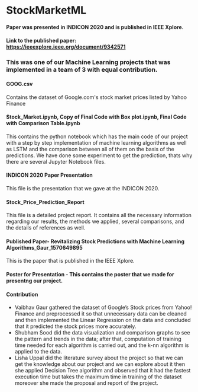 # StockMarketML

#### Paper was presented in INDICON 2020 and is published in IEEE Xplore.
#### Link to the published paper: https://ieeexplore.ieee.org/document/9342571 


### This was one of our Machine Learning projects that was implemented in a team of 3 with equal contribution.


#### GOOG.csv
Contains the dataset of Google.com's stock market prices listed by Yahoo Finance

#### Stock_Market.ipynb, Copy of Final Code with Box plot.ipynb, Final Code with Comparison Table.ipynb
This contains the python notebook which has the main code of our project with a step by step implementation of machine learning algorithms as well as LSTM and the comparison between all of them on the basis of the predictions. We have done some experiment to get the prediction, thats why there are several Jupyter Notebook files.

#### INDICON 2020 Paper Presentation
This file is the presentation that we gave at the INDICON 2020.

#### Stock_Price_Prediction_Report
This file is a detailed project report. It contains all the necessary information regarding our results, the methods we applied, several comparisons, and the details of references as well.

#### Published Paper- Revitalizing Stock Predictions with Machine Learning Algorithms_Gaur_1570649895
This is the paper that is published in the IEEE Xplore.

#### Poster for Presentation - This contains the poster that we made for presentng our project.

#### Contribution 
- Vaibhav Gaur gathered the dataset of Google’s Stock prices from Yahoo! Finance and preprocessed it so that unnecessary data can be cleaned and then implemented the Linear Regression on the data and concluded that it predicted the stock prices more accurately.
- Shubham Sood did the data visualization and comparison graphs to see the pattern and trends in the data; after that, computation of training time needed for each algorithm is carried out, and the k-nn algorithm is applied to the data.
- Lisha Uppal did the literature survey about the project so that we can get the knowledge about our project and we can explore about it then she applied Decision Tree algorithm and observed that it had the fastest execution time but takes the maximum time in training of the dataset moreover she made the proposal and report of the project.


